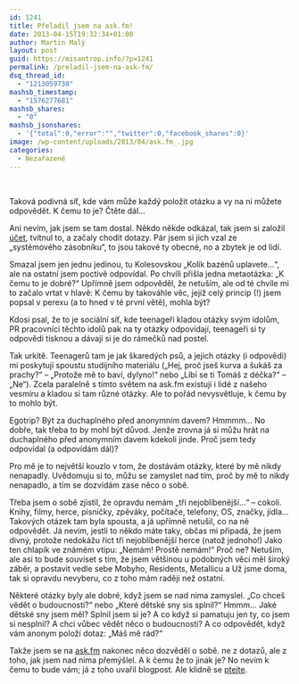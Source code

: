 ```yaml
---
id: 1241
title: Přeladil jsem na ask.fm!
date: 2013-04-15T19:32:34+01:00
author: Martin Malý
layout: post
guid: https://misantrop.info/?p=1241
permalink: /preladil-jsem-na-ask-fm/
dsq_thread_id:
  - "1213059738"
mashsb_timestamp:
  - "1576277681"
mashsb_shares:
  - "0"
mashsb_jsonshares:
  - '{"total":0,"error":"","twitter":0,"facebook_shares":0}'
image: /wp-content/uploads/2013/04/ask.fm_.jpg
categories:
  - Nezařazené
---
```

&nbsp;

Taková podivná síť, kde vám může každý položit otázku a vy na ni můžete odpovědět. K čemu to je? Čtěte dál&#8230;

<!--more-->

Ani nevím, jak jsem se tam dostal. Někdo někde odkázal, tak jsem si založil [účet](https://ask.fm/arthrdnt), tvítnul to, a začaly chodit dotazy. Pár jsem si jich vzal ze &#8222;systémového zásobníku&#8220;, to jsou takové ty obecné, no a zbytek je od lidí.

Smazal jsem jen jednu jedinou, tu Kolesovskou &#8222;Kolik bazénů uplavete&#8230;&#8220;, ale na ostatní jsem poctivě odpovídal. Po chvíli přišla jedna metaotázka: &#8222;K čemu to je dobré?&#8220; Upřímně jsem odpověděl, že netuším, ale od té chvíle mi to začalo vrtat v hlavě: K čemu by takováhle věc, jejíž celý princip (!) jsem popsal v perexu (a to hned v té první větě), mohla být?

Kdosi psal, že to je sociální síť, kde teenageři kladou otázky svým idolům, PR pracovníci těchto idolů pak na ty otázky odpovídají, teenageři si ty odpovědi tisknou a dávají si je do rámečků nad postel.

Tak urkitě. Teenagerů tam je jak škaredých psů, a jejich otázky (i odpovědi) mi poskytují spoustu studijního materiálu (&#8222;Hej, proč jseš kurva a šukáš za prachy?&#8220; &#8211; &#8222;Protože mě to baví, dylyno!&#8220; nebo &#8222;Líbí se ti Tomáš z déčka?&#8220; &#8211; &#8222;Ne&#8220;). Zcela paralelně s tímto světem na ask.fm existují i lidé z našeho vesmíru a kladou si tam různé otázky. Ale to pořád nevysvětluje, k čemu by to mohlo být.

Egotrip? Být za duchaplného před anonymním davem? Hmmmm&#8230; No dobře, tak třeba to by mohl být důvod. Jenže zrovna já si můžu hrát na duchaplného před anonymním davem kdekoli jinde. Proč jsem tedy odpovídal (a odpovídám dál)?

Pro mě je to největší kouzlo v tom, že dostávám otázky, které by mě nikdy nenapadly. Uvědomuju si to, můžu se zamyslet nad tím, proč by mě to nikdy nenapadlo, a tím se dozvídám zase něco o sobě.

Třeba jsem o sobě zjistil, že opravdu nemám &#8222;tři nejoblíbenější&#8230;&#8220; &#8211; cokoli. Knihy, filmy, herce, písničky, zpěváky, počítače, telefony, OS, značky, jídla&#8230; Takových otázek tam byla spousta, a já upřímně netušil, co na ně odpovědět. Já nevím, jestli to někdo máte taky, občas mi připadá, že jsem divný, protože nedokážu říct tři nejoblíbenější herce (natož jednoho!) Jako ten chlapík ve známém vtipu: &#8222;Nemám! Prostě nemám!&#8220; Proč ne? Netuším, ale asi to bude souviset s tím, že jsem většinou u podobných věcí měl široký záběr, a postavit vedle sebe Mobyho, Residents, Metallicu a Už jsme doma, tak si opravdu nevyberu, co z toho mám raději než ostatní.

Některé otázky byly ale dobré, když jsem se nad nima zamyslel. &#8222;Co chceš vědět o budoucnosti?&#8220; nebo &#8222;Které dětské sny sis splnil?&#8220; Hmmm&#8230; Jaké dětské sny jsem měl? Splnil jsem si je? A co když si pamatuju jen ty, co jsem si nesplnil? A chci vůbec vědět něco o budoucnosti? A co odpovědět, když vám anonym položí dotaz: &#8222;Máš mě rád?&#8220;

Takže jsem se na [ask.fm](https://ask.fm/) nakonec něco dozvěděl o sobě. ne z dotazů, ale z toho, jak jsem nad nima přemýšlel. A k čemu že to jinak je? No nevím k čemu to bude vám; já z toho uvařil blogpost. Ale klidně se [ptejte](https://ask.fm/arthrdnt).